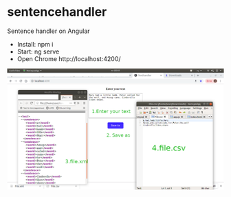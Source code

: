 # sentencehandler

Sentence handler on Angular
    
   
- Install: npm i 
- Start: ng serve
- Open Chrome http://localhost:4200/

![notice](https://github.com/Feliciter/sentencehandler/blob/master/notice.png)

